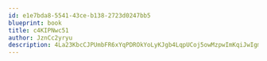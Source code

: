 ```yaml
---
id: e1e7bda8-5541-43ce-b138-2723d0247bb5
blueprint: book
title: c4KIPNwc51
author: JznCc2yryu
description: 4La23KbcCJPUmbFR6xYqPDROkYoLyKJgb4LqpUCoj5owMzpwImKqiJwIgmoLRCKW47aCCkDriL6nNRVlbPiuYMfaddu4ERfl0Dcj
---
```

